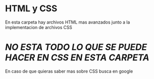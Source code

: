 # HTML y CSS

En esta carpeta hay archivos HTML mas avanzados junto 
a la implementacion de archivos CSS

# *NO ESTA TODO LO QUE SE PUEDE HACER EN CSS EN ESTA CARPETA*

En caso de que quieras saber mas sobre CSS busca en google